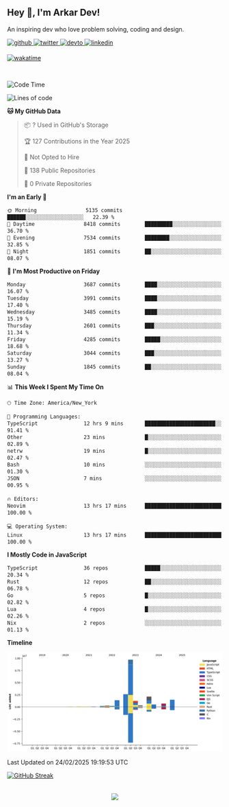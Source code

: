 ## Hey 👋, I'm Arkar Dev!  

An inspiring dev who love problem solving, coding and design.

<a href="https://github.com/Riley1101" target="_blank">
<img src=https://img.shields.io/badge/github-%2324292e.svg?&style=for-the-badge&logo=github&logoColor=white alt=github style="margin-bottom: 5px;" />
</a>
<a href="https://twitter.com/arkardev" target="_blank">
<img src=https://img.shields.io/badge/twitter-%2300acee.svg?&style=for-the-badge&logo=twitter&logoColor=white alt=twitter style="margin-bottom: 5px;" />
</a>
<a href="https://dev.to/riley1101" target="_blank">
<img src=https://img.shields.io/badge/dev.to-%2308090A.svg?&style=for-the-badge&logo=dev.to&logoColor=white alt=devto style="margin-bottom: 5px;" />
</a>
<a href="https://linkedin.com/in/arkar-kaung-myat" target="_blank">
<img src=https://img.shields.io/badge/linkedin-%231E77B5.svg?&style=for-the-badge&logo=linkedin&logoColor=white alt=linkedin style="margin-bottom: 5px;" />
</a>
  
[![wakatime](https://wakatime.com/badge/user/cf23b6e3-75f8-4c04-b0e3-273191c8d2ec.svg)](https://wakatime.com/@cf23b6e3-75f8-4c04-b0e3-273191c8d2ec)

<br/>

<!--START_SECTION:waka-->
![Code Time](http://img.shields.io/badge/Code%20Time-1%2C311%20hrs%2026%20mins-blue)

![Lines of code](https://img.shields.io/badge/From%20Hello%20World%20I%27ve%20Written-21.1%20million%20lines%20of%20code-blue)

**🐱 My GitHub Data** 

> 📦 ? Used in GitHub's Storage 
 > 
> 🏆 127 Contributions in the Year 2025
 > 
> 🚫 Not Opted to Hire
 > 
> 📜 138 Public Repositories 
 > 
> 🔑 0 Private Repositories 
 > 
**I'm an Early 🐤** 

```text
🌞 Morning                5135 commits        ██████░░░░░░░░░░░░░░░░░░░   22.39 % 
🌆 Daytime                8418 commits        █████████░░░░░░░░░░░░░░░░   36.70 % 
🌃 Evening                7534 commits        ████████░░░░░░░░░░░░░░░░░   32.85 % 
🌙 Night                  1851 commits        ██░░░░░░░░░░░░░░░░░░░░░░░   08.07 % 
```
📅 **I'm Most Productive on Friday** 

```text
Monday                   3687 commits        ████░░░░░░░░░░░░░░░░░░░░░   16.07 % 
Tuesday                  3991 commits        ████░░░░░░░░░░░░░░░░░░░░░   17.40 % 
Wednesday                3485 commits        ████░░░░░░░░░░░░░░░░░░░░░   15.19 % 
Thursday                 2601 commits        ███░░░░░░░░░░░░░░░░░░░░░░   11.34 % 
Friday                   4285 commits        █████░░░░░░░░░░░░░░░░░░░░   18.68 % 
Saturday                 3044 commits        ███░░░░░░░░░░░░░░░░░░░░░░   13.27 % 
Sunday                   1845 commits        ██░░░░░░░░░░░░░░░░░░░░░░░   08.04 % 
```


📊 **This Week I Spent My Time On** 

```text
🕑︎ Time Zone: America/New_York

💬 Programming Languages: 
TypeScript               12 hrs 9 mins       ███████████████████████░░   91.41 % 
Other                    23 mins             █░░░░░░░░░░░░░░░░░░░░░░░░   02.89 % 
netrw                    19 mins             █░░░░░░░░░░░░░░░░░░░░░░░░   02.47 % 
Bash                     10 mins             ░░░░░░░░░░░░░░░░░░░░░░░░░   01.30 % 
JSON                     7 mins              ░░░░░░░░░░░░░░░░░░░░░░░░░   00.95 % 

🔥 Editors: 
Neovim                   13 hrs 17 mins      █████████████████████████   100.00 % 

💻 Operating System: 
Linux                    13 hrs 17 mins      █████████████████████████   100.00 % 
```

**I Mostly Code in JavaScript** 

```text
TypeScript               36 repos            █████░░░░░░░░░░░░░░░░░░░░   20.34 % 
Rust                     12 repos            ██░░░░░░░░░░░░░░░░░░░░░░░   06.78 % 
Go                       5 repos             █░░░░░░░░░░░░░░░░░░░░░░░░   02.82 % 
Lua                      4 repos             █░░░░░░░░░░░░░░░░░░░░░░░░   02.26 % 
Nix                      2 repos             ░░░░░░░░░░░░░░░░░░░░░░░░░   01.13 % 
```



**Timeline**

![Lines of Code chart](https://raw.githubusercontent.com/Riley1101/Riley1101/main/assets/bar_graph.png)


 Last Updated on 24/02/2025 19:19:53 UTC
<!--END_SECTION:waka-->

[![GitHub Streak](https://streak-stats.demolab.com?user=Riley1101)](https://git.io/streak-stats)
  
<br/>  
<div align="center">
<img src="https://komarev.com/ghpvc/?username=Riley1101&&style=flat-square" align="center" />
</div>  

